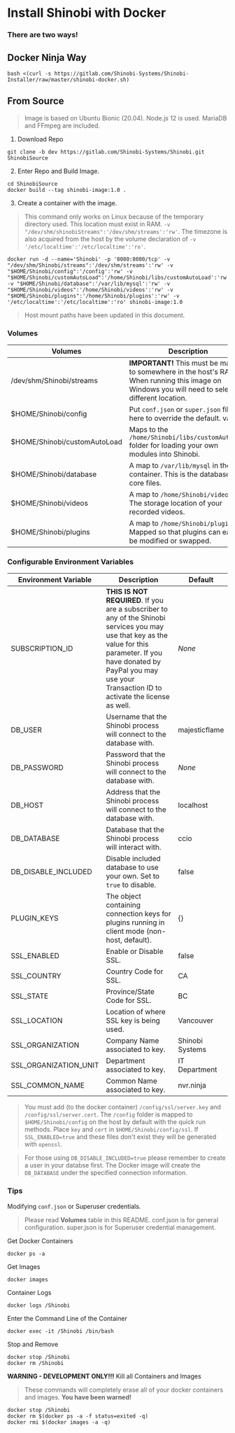 # Install Shinobi with Docker

### There are two ways!

## Docker Ninja Way

```
bash <(curl -s https://gitlab.com/Shinobi-Systems/Shinobi-Installer/raw/master/shinobi-docker.sh)
```

## From Source
> Image is based on Ubuntu Bionic (20.04). Node.js 12 is used. MariaDB and FFmpeg are included.

1. Download Repo

```
git clone -b dev https://gitlab.com/Shinobi-Systems/Shinobi.git ShinobiSource
```

2. Enter Repo and Build Image.

```
cd ShinobiSource
docker build --tag shinobi-image:1.0 .
```

3. Create a container with the image.

> This command only works on Linux because of the temporary directory used. This location must exist in RAM. `-v "/dev/shm/shinobiStreams":'/dev/shm/streams':'rw'`. The timezone is also acquired from the host by the volume declaration of `-v '/etc/localtime':'/etc/localtime':'ro'`.

```
docker run -d --name='Shinobi' -p '8080:8080/tcp' -v "/dev/shm/Shinobi/streams":'/dev/shm/streams':'rw' -v "$HOME/Shinobi/config":'/config':'rw' -v "$HOME/Shinobi/customAutoLoad":'/home/Shinobi/libs/customAutoLoad':'rw' -v "$HOME/Shinobi/database":'/var/lib/mysql':'rw' -v "$HOME/Shinobi/videos":'/home/Shinobi/videos':'rw' -v "$HOME/Shinobi/plugins":'/home/Shinobi/plugins':'rw' -v '/etc/localtime':'/etc/localtime':'ro' shinobi-image:1.0
```

 > Host mount paths have been updated in this document.

 ### Volumes

 | Volumes                     | Description                                                                                                                                         |
 |-----------------------------|-----------------------------------------------------------------------------------------------------------------------------------------------------|
 | /dev/shm/Shinobi/streams     | **IMPORTANT!** This must be mapped to somewhere in the host's RAM. When running this image on Windows you will need to select a different location. |
 | $HOME/Shinobi/config         | Put `conf.json` or `super.json` files in here to override the default. values.                                                                           |
 | $HOME/Shinobi/customAutoLoad | Maps to the `/home/Shinobi/libs/customAutoLoad` folder for loading your own modules into Shinobi.                                                                 |
 | $HOME/Shinobi/database       | A map to `/var/lib/mysql` in the container. This is the database's core files.                                                                      |
 | $HOME/Shinobi/videos         | A map to `/home/Shinobi/videos`. The storage location of your recorded videos.                                                                      |
 | $HOME/Shinobi/plugins        | A map to `/home/Shinobi/plugins`. Mapped so that plugins can easily be modified or swapped.                                                         |

### Configurable Environment Variables

 | Environment Variable | Description                                                          | Default            |
 |----------------------|----------------------------------------------------------------------|--------------------|
 | SUBSCRIPTION_ID      | **THIS IS NOT REQUIRED**. If you are a subscriber to any of the Shinobi services you may use that key as the value for this parameter. If you have donated by PayPal you may use your Transaction ID to activate the license as well. | *None*     |
 | DB_USER              | Username that the Shinobi process will connect to the database with. | majesticflame      |
 | DB_PASSWORD          | Password that the Shinobi process will connect to the database with. | *None* |
 | DB_HOST              | Address that the Shinobi process will connect to the database with.  | localhost          |
 | DB_DATABASE          | Database that the Shinobi process will interact with.                | ccio               |
 | DB_DISABLE_INCLUDED     | Disable included database to use your own. Set to `true` to disable.| false |
 | PLUGIN_KEYS     | The object containing connection keys for plugins running in client mode (non-host, default). | {} |
 | SSL_ENABLED     | Enable or Disable SSL. | false |
 | SSL_COUNTRY     | Country Code for SSL. | CA |
 | SSL_STATE     | Province/State Code for SSL. | BC |
 | SSL_LOCATION     | Location of where SSL key is being used. | Vancouver |
 | SSL_ORGANIZATION     | Company Name associated to key. | Shinobi Systems |
 | SSL_ORGANIZATION_UNIT     | Department associated to key. | IT Department |
 | SSL_COMMON_NAME     | Common Name associated to key. | nvr.ninja |

 > You must add (to the docker container) `/config/ssl/server.key` and `/config/ssl/server.cert`. The `/config` folder is mapped to `$HOME/Shinobi/config` on the host by default with the quick run methods. Place `key` and `cert` in `$HOME/Shinobi/config/ssl`. If `SSL_ENABLED=true` and these files don't exist they will be generated with `openssl`.

> For those using `DB_DISABLE_INCLUDED=true` please remember to create a user in your databse first. The Docker image will create the `DB_DATABASE` under the specified connection information.

### Tips

Modifying `conf.json` or Superuser credentials.
> Please read **Volumes** table in this README. conf.json is for general configuration. super.json is for Superuser credential management.

Get Docker Containers
```
docker ps -a
```

Get Images
```
docker images
```

Container Logs
```
docker logs /Shinobi
```

Enter the Command Line of the Container
```
docker exec -it /Shinobi /bin/bash
```

Stop and Remove
```
docker stop /Shinobi
docker rm /Shinobi
```

**WARNING - DEVELOPMENT ONLY!!!** Kill all Containers and Images
> These commands will completely erase all of your docker containers and images. **You have been warned!**

```
docker stop /Shinobi
docker rm $(docker ps -a -f status=exited -q)
docker rmi $(docker images -a -q)
```
